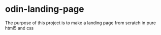 # odin-landing-page
The purpose of this project is to make a landing page from scratch in pure html5 and css
